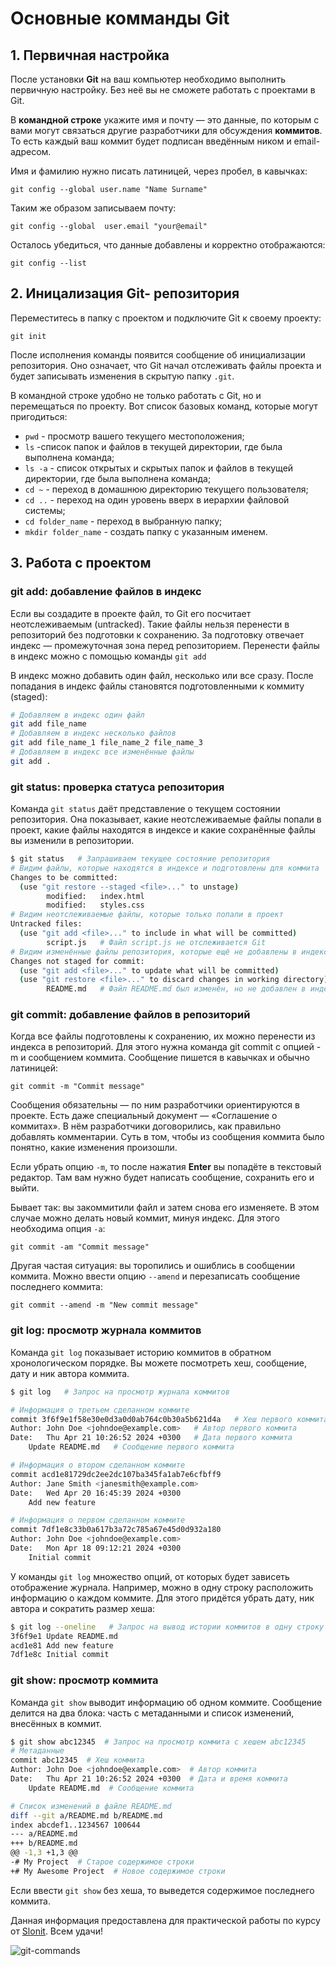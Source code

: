 # Основные комманды Git

## **1. Первичная настройка**

После установки **Git** на ваш компьютер необходимо выполнить первичную настройку. Без неё вы не сможете работать с проектами в Git.

В **командной строке** укажите имя и почту — это данные, по которым с вами могут связаться другие разработчики для обсуждения **коммитов**. То есть каждый ваш коммит будет подписан введённым ником и email-адресом.

Имя и фамилию нужно писать латиницей, через пробел, в кавычках:

`git config --global user.name "Name Surname"`

Таким же образом записываем почту:

`git config --global  user.email "your@email"`

Осталось убедиться, что данные добавлены и корректно отображаются:

`git config --list`

## **2. Иницализация Git- репозитория**

Переместитесь в папку с проектом и подключите Git к своему проекту:

`git init`

После исполнения команды появится сообщение об инициализации репозитория. Оно означает, что Git начал отслеживать файлы проекта и будет записывать изменения в скрытую папку `.git`.

В командной строке удобно не только работать с Git, но и перемещаться по проекту. Вот список базовых команд, которые могут пригодиться:

* `pwd` - просмотр вашего текущего местоположения;
* `ls` -список папок и файлов в текущей директории, где была выполнена команда;
* `ls -a` - список открытых и скрытых папок и файлов в текущей директории, где была выполнена команда;
* `cd ~` - переход в домашнюю директорию текущего пользователя;
* `cd ..` - переход на один уровень вверх в иерархии файловой системы;
* `cd folder_name` - переход в выбранную папку;
* `mkdir folder_name` - создать папку с указанным именем.

## **3. Работа с проектом**

### **git add: добавление файлов в индекс**

Если вы создадите в проекте файл, то Git его посчитает неотслеживаемым (untracked). Такие файлы нельзя перенести в репозиторий без подготовки к сохранению. За подготовку отвечает индекс — промежуточная зона перед репозиторием. Перенести файлы в индекс можно с помощью команды `git add`

В индекс можно добавить один файл, несколько или все сразу. После попадания в индекс файлы становятся подготовленными к коммиту (staged):

```bash
# Добавляем в индекс один файл
git add file_name
# Добавляем в индекс несколько файлов 
git add file_name_1 file_name_2 file_name_3
# Добавляем в индекс все изменённые файлы 
git add .
```

### **git status: проверка статуса репозитория**

Команда `git status` даёт представление о текущем состоянии репозитория. Она показывает, какие неотслеживаемые файлы попали в проект, какие файлы находятся в индексе и какие сохранённые файлы вы изменили в репозитории.

```bash
$ git status   # Запрашиваем текущее состояние репозитория
# Видим файлы, которые находятся в индексе и подготовлены для коммита
Changes to be committed:
  (use "git restore --staged <file>..." to unstage)
        modified:   index.html
        modified:   styles.css
# Видим неотслеживаемые файлы, которые только попали в проект
Untracked files:
  (use "git add <file>..." to include in what will be committed)
        script.js   # Файл script.js не отслеживается Git
# Видим изменённые файлы репозитория, которые ещё не добавлены в индекс 
Changes not staged for commit:
  (use "git add <file>..." to update what will be committed)
  (use "git restore <file>..." to discard changes in working directory)
        README.md   # Файл README.md был изменён, но не добавлен в индекс
```

### **git commit: добавление файлов в репозиторий**

Когда все файлы подготовлены к сохранению, их можно перенести из индекса в репозиторий. Для этого нужна команда git commit с опцией -m и сообщением коммита. Сообщение пишется в кавычках и обычно латиницей:

`git commit -m "Commit message"`

Сообщения обязательны — по ним разработчики ориентируются в проекте. Есть даже специальный документ — «Соглашение о коммитах». В нём разработчики договорились, как правильно добавлять комментарии. Суть в том, чтобы из сообщения коммита было понятно, какие изменения произошли.

Если убрать опцию `-m`, то после нажатия **Enter** вы попадёте в текстовый редактор. Там вам нужно будет написать сообщение, сохранить его и выйти.

Бывает так: вы закоммитили файл и затем снова его изменяете. В этом случае можно делать новый коммит, минуя индекс. Для этого необходима опция `-a`:

`git commit -am "Commit message"`

Другая частая ситуация: вы торопились и ошиблись в сообщении коммита. Можно ввести опцию `--amend` и перезаписать сообщение последнего коммита:

`git commit --amend -m "New commit message"`

### **git log: просмотр журнала коммитов**

Команда `git log` показывает историю коммитов в обратном хронологическом порядке. Вы можете посмотреть хеш, сообщение, дату и ник автора коммита.

```bash
$ git log   # Запрос на просмотр журнала коммитов

# Информация о третьем сделанном коммите
commit 3f6f9e1f58e30e0d3a0d0ab764c0b30a5b621d4a   # Хеш первого коммита
Author: John Doe <johndoe@example.com>   # Автор первого коммита
Date:   Thu Apr 21 10:26:52 2024 +0300   # Дата первого коммита
    Update README.md   # Сообщение первого коммита

# Информация о втором сделанном коммите
commit acd1e81729dc2ee2dc107ba345fa1ab7e6cfbff9
Author: Jane Smith <janesmith@example.com>
Date:   Wed Apr 20 16:45:39 2024 +0300
    Add new feature

# Информация о первом сделанном коммите
commit 7df1e8c33b0a617b3a72c785a67e45d0d932a180
Author: John Doe <johndoe@example.com>
Date:   Mon Apr 18 09:12:21 2024 +0300
    Initial commit
```

У команды `git log` множество опций, от которых будет зависеть отображение журнала. Например, можно в одну строку расположить информацию о каждом коммите. Для этого придётся убрать дату, ник автора и сократить размер хеша:

```bash
$ git log --oneline   # Запрос на вывод истории коммитов в одну строку
3f6f9e1 Update README.md
acd1e81 Add new feature
7df1e8c Initial commit
```

### **git show: просмотр коммита**

Команда `git show` выводит информацию об одном коммите. Сообщение делится на два блока: часть с метаданными и список изменений, внесённых в коммит.

```bash
$ git show abc12345  # Запрос на просмотр коммита с хешем abc12345
# Метаданные
commit abc12345  # Хеш коммита
Author: John Doe <johndoe@example.com>  # Автор коммита
Date:   Thu Apr 21 10:26:52 2024 +0300  # Дата и время коммита
    Update README.md  # Сообщение коммита

# Список изменений в файле README.md
diff --git a/README.md b/README.md
index abcdef1..1234567 100644
--- a/README.md
+++ b/README.md
@@ -1,3 +1,3 @@
-# My Project  # Старое содержимое строки
+# My Awesome Project  # Новое содержимое строки
```

Если ввести `git show` без хеша, то выведется содержимое последнего коммита.

Данная информация предоставлена для практической работы по курсу от [Slonit](https://slonit.ru/). Всем удачи!

![git-commands](https://bdolife.ru/wp-content/uploads/2021/08/1cprog.jpg)
